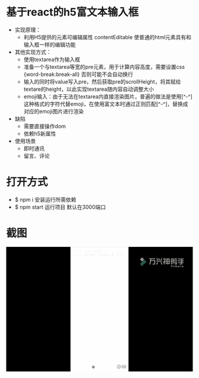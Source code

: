 # 基于react的h5富文本输入框
+ 实现原理：
    - 利用H5提供的元素可编辑属性 contentEditable 使普通的html元素具有和输入框一样的编辑功能
+ 其他实现方式：
    - 使用textarea作为输入框
    - 准备一个与textarea等宽的pre元素，用于计算内容高度，需要设置css {word-break:break-all} 否则可能不会自动换行
    - 输入的同时将value写入pre，然后获取pre的scrollHeight，将其赋给textare的height，以此实现textarea随内容自动调整大小
    - emoji输入：由于无法在textarea内直接渲染图片，普遍的做法是使用[^-^]这种格式的字符代替emoji，在使用富文本时通过正则匹配[^-^]，替换成对应的emoji图片进行渲染
+ 缺陷
    - 需要直接操作dom
    - 依赖h5新属性
+ 使用场景
    - 即时通讯
    - 留言、评论

# 打开方式
+ $ npm i  安装运行所需依赖 
+ $ npm start  运行项目 默认在3000端口

# 截图
<img src='./gif.gif' />